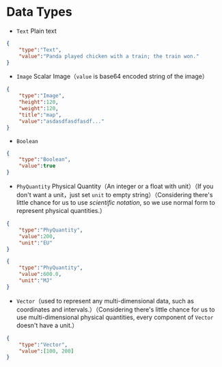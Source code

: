 # Data Types

- `Text` Plain text
```json
{
    "type":"Text",
    "value":"Panda played chicken with a train; the train won."
}
```

- `Image` Scalar Image（`value` is base64 encoded string of the image）
```json
{
    "type":"Image",
    "height":120,
    "weight":120,
    "title":"map",
    "value":"asdasdfasdfasdf..."
}
```

- `Boolean`
```json
{
    "type":"Boolean",
    "value":true
}
```

- `PhyQuantity` Physical Quantity（An integer or a float with unit）（If you don't want a unit，just set `unit` to empty string）（Considering there's little chance for us to use _scientific notation_, so we use normal form to represent physical quantities.）
```json
{
    "type":"PhyQuantity",
    "value":200,
    "unit":"EU"
}
```

```json
{
    "type":"PhyQuantity",
    "value":600.0,
    "unit":"MJ"
}
```

- `Vector`（used to represent any multi-dimensional data, such as coordinates and intervals.）（Considering there's little chance for us to use multi-dimensional physical quantities, every component of `Vector` doesn't have a unit.）
```json
{
    "type":"Vector",
    "value":[100, 200]
}
```

